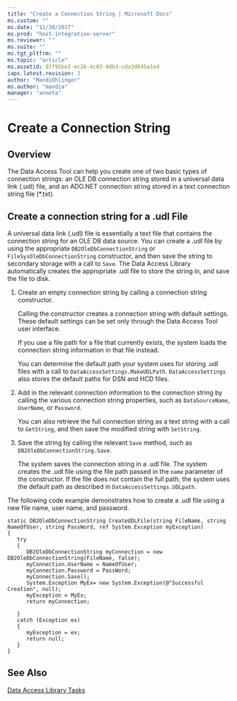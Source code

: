 ```yaml
---
title: "Create a Connection String | Microsoft Docs"
ms.custom: ""
ms.date: "11/30/2017"
ms.prod: "host-integration-server"
ms.reviewer: ""
ms.suite: ""
ms.tgt_pltfrm: ""
ms.topic: "article"
ms.assetid: 97f95be2-ec26-4c03-9db3-cda3d645a1ed
caps.latest.revision: 3
author: "MandiOhlinger"
ms.author: "mandia"
manager: "anneta"
---
```

# Create a Connection String

## Overview
The Data Access Tool can help you create one of two basic types of connection strings: an OLE DB connection string stored in a universal data link (.udl) file, and an ADO.NET connection string stored in a text connection string file (*.txt).  
  
## Create a connection string for a .udl File
A universal data link (.udl) file is essentially a text file that contains the connection string for an OLE DB data source. You can create a .udl file by using the appropriate `DB2OleDbConnectionString` or `FileSysOleDbConnectionString` constructor, and then save the string to secondary storage with a call to `Save`. The Data Access Library automatically creates the appropriate .udl file to store the string in, and save the file to disk.  
  
1.  Create an empty connection string by calling a connection string constructor.  
  
     Calling the constructor creates a connection string with default settings. These default settings can be set only through the Data Access Tool user interface.  
  
     If you use a file path for a file that currently exists, the system loads the connection string information in that file instead.  
  
     You can determine the default path your system uses for storing .udl files with a call to `DataAccessSettings.MakeUDLPath`. `DataAccessSettings` also stores the default paths for DSN and HCD files.  
  
2.  Add in the relevant connection information to the connection string by calling the various connection string properties, such as `DataSourceName`, `UserName`, or `Password`.  
  
     You can also retrieve the full connection string as a text string with a call to `GetString`, and then save the modified string with `SetString`.  
  
3.  Save the string by calling the relevant `Save` method, such as `DB2OleDbConnectionString.Save`.  
  
     The system saves the connection string in a .udl file. The system creates the .udl file using the file path passed in the `name` parameter of the constructor. If the file does not contain the full path, the system uses the default path as described in `DataAccessSettings.UDLpath`.  
  
 The following code example demonstrates how to create a .udl file using a new file name, user name, and password.  
  
```  
static DB2OleDbConnectionString CreateUDLFile(string FileName, string NameOfUser, string PassWord, ref System.Exception myException)  
{  
   try  
   {  
      DB2OleDbConnectionString myConnection = new DB2OleDbConnectionString(FileName, false);  
      myConnection.UserName = NameOfUser;  
      myConnection.Password = PassWord;  
      myConnection.Save();  
      System.Exception MyEx= new System.Exception(@"Successful Creation", null);  
      myException = MyEx;  
      return myConnection;  
  
   }  
   catch (Exception ex)  
   {  
      myException = ex;  
      return null;  
   }  
}  
```  
  
## See Also  
 [Data Access Library Tasks](../core/data-access-library-tasks1.md)